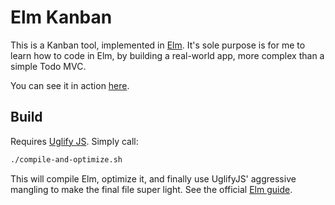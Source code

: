 Elm Kanban
==========

This is a Kanban tool, implemented in [Elm](https://elm-lang.org/). It's sole purpose is for me to learn how to code in Elm, by building a real-world app, more complex than a simple Todo MVC.

You can see it in action [here](https://wadmiraal.github.io/elm-kanban/).

Build
-----

Requires [Uglify JS](https://www.npmjs.com/package/uglify-js). Simply call:

```bash
./compile-and-optimize.sh
```

This will compile Elm, optimize it, and finally use UglifyJS' aggressive mangling to make the final file super light. See the official [Elm guide](https://guide.elm-lang.org/optimization/asset_size.html).

